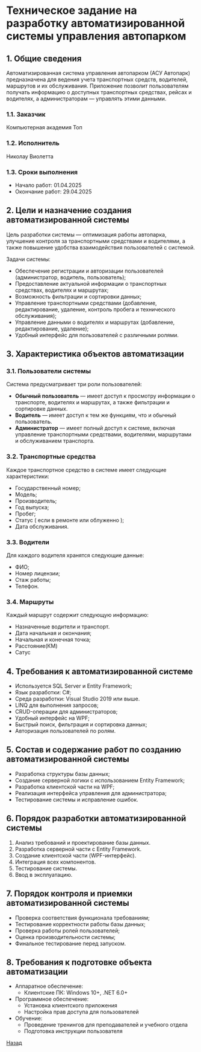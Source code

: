 ﻿# Техническое задание на разработку автоматизированной системы управления автопарком

## 1. Общие сведения
Автоматизированная система управления автопарком (АСУ Автопарк) предназначена для ведения учета 
транспортных средств, водителей, маршрутов и их обслуживания. Приложение позволит пользователям 
получать информацию о доступных транспортных средствах, рейсах и водителях, 
а администраторам — управлять этими данными.
### 1.1. Заказчик
Компьютерная академия Топ
### 1.2. Исполнитель
Николау Виолетта
### 1.3. Сроки выполнения
* Начало работ: 01.04.2025
* Окончание работ: 29.04.2025

## 2. Цели и назначение создания автоматизированной системы
Цель разработки системы — оптимизация работы автопарка, улучшение контроля за транспортными 
средствами и водителями, а также повышение удобства взаимодействия пользователей с системой.

Задачи системы:
- Обеспечение регистрации и авторизации пользователей (администратор, водитель, пользователь);
- Предоставление актуальной информации о транспортных средствах, водителях и маршрутах;
- Возможность фильтрации и сортировки данных;
- Управление транспортными средствами (добавление, редактирование, удаление, контроль пробега и технического обслуживания);
- Управление данными о водителях и маршрутах (добавление, редактирование, удаление);
- Удобный интерфейс для пользователей с различными ролями.

## 3. Характеристика объектов автоматизации
### 3.1. Пользователи системы
Система предусматривает три роли пользователей:
- **Обычный пользователь** — имеет доступ к просмотру информации о транспорте, водителях и маршрутах, а также фильтрации и сортировке данных.
- **Водитель** — имеет доступ к тем же функциям, что и обычный пользователь.
- **Администратор** — имеет полный доступ к системе, включая управление транспортными средствами, водителями, маршрутами и обслуживанием транспорта.

### 3.2. Транспортные средства
Каждое транспортное средство в системе имеет следующие характеристики:
- Государственный номер;
- Модель;
- Производитель;
- Год выпуска;
- Пробег;
- Статус ( если в ремонте или облуженно );
- Дата обслуживания.

### 3.3. Водители
Для каждого водителя хранятся следующие данные:
- ФИО;
- Номер лицензии;
- Стаж работы;
- Телефон.

### 3.4. Маршруты
Каждый маршрут содержит следующую информацию:
- Назначенные водители и транспорт.
- Дата начальная и окончания;
- Начальная и конечная точка;
- Расстояние(КМ)
- Сатус

## 4. Требования к автоматизированной системе
- Используется SQL Server и Entity Framework;
- Язык разработки: C#;
- Среда разработки: Visual Studio 2019 или выше.
- LINQ для выполнения запросов;
- CRUD-операции для администраторов;
- Удобный интерфейс на WPF;
- Быстрый поиск, фильтрация и сортировка данных;
- Авторизация пользователей по ролям.

## 5. Состав и содержание работ по созданию автоматизированной системы
- Разработка структуры базы данных;
- Создание серверной логики с использованием Entity Framework;
- Разработка клиентской части на WPF;
- Реализация интерфейса управления для администратора;
- Тестирование системы и исправление ошибок.

## 6. Порядок разработки автоматизированной системы
1. Анализ требований и проектирование базы данных.
2. Разработка серверной части с Entity Framework.
3. Создание клиентской части (WPF-интерфейс).
4. Интеграция всех компонентов.
5. Тестирование системы.
6. Ввод в эксплуатацию.

## 7. Порядок контроля и приемки автоматизированной системы
- Проверка соответствия функционала требованиям;
- Тестирование корректности работы базы данных;
- Проверка работы ролей пользователей;
- Оценка производительности системы;
- Финальное тестирование перед запуском.

## 8. Требования к подготовке объекта автоматизации
- Аппаратное обеспечение:
  - Клиентские ПК: Windows 10+, .NET 6.0+
- Программное обеспечение:
    - Установка клиентского приложения
    - Настройка прав доступа для пользователей
- Обучение:
    - Проведение тренингов для преподавателей и учебного отдела
    - Подготовка инструкции пользователя

[Назад](/content.md)